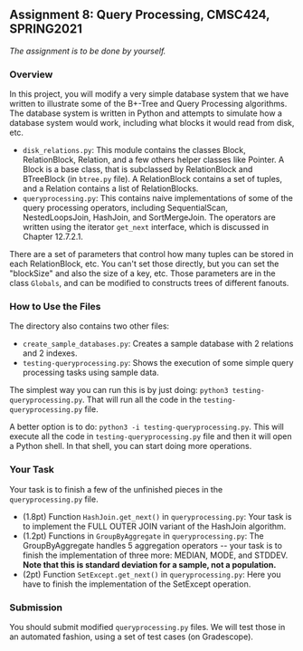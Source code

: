 ## Assignment 8: Query Processing, CMSC424, SPRING2021

*The assignment is to be done by yourself.*

### Overview

In this project, you will modify a very simple database system that we have written to illustrate some of the B+-Tree and Query Processing algorithms. 
The database system is written in Python and attempts to simulate how a database system would work, including what blocks it would read from disk, etc.

* `disk_relations.py`: This module contains the classes Block, RelationBlock, Relation, and a few others helper classes like Pointer. A Block is a base class, 
that is subclassed by RelationBlock and BTreeBlock (in `btree.py` file). A RelationBlock contains a set of tuples, and a Relation contains a list of RelationBlocks. 
* `queryprocessing.py`: This contains naive implementations of some of the query processing operators, including SequentialScan, NestedLoopsJoin, HashJoin, and SortMergeJoin. The operators are written using the iterator `get_next` interface, which is discussed in Chapter 12.7.2.1.

There are a set of parameters that control how many tuples can be stored in each RelationBlock, etc. You can't set those directly, but you can set the "blockSize" and also the size of a key, etc. Those parameters are in the class `Globals`, and can be modified to constructs trees of different fanouts.

### How to Use the Files

The directory also contains two other files:
* `create_sample_databases.py`: Creates a sample database with 2 relations and 2 indexes.
* `testing-queryprocessing.py`: Shows the execution of some simple query processing tasks using sample data. 

The simplest way you can run this is by just doing: `python3 testing-queryprocessing.py`. That will run all the code in the `testing-queryprocessing.py` file.

A better option is to do: `python3 -i testing-queryprocessing.py`. This will execute all the code in `testing-queryprocessing.py` file and then it will open a Python shell. In that shell, you can start doing more operations.

### Your Task

Your task is to finish a few of the unfinished pieces in the `queryprocessing.py` file.
* (1.8pt) Function `HashJoin.get_next()` in `queryprocessing.py`: Your task is to implement the FULL OUTER JOIN variant of the HashJoin algorithm.
* (1.2pt) Functions in `GroupByAggregate` in `queryprocessing.py`: The GroupByAggregate handles 5 aggregation operators -- your task is to finish the implementation of three more: MEDIAN, MODE, and STDDEV. **Note that this is standard deviation for a sample, not a population.**
* (2pt) Function `SetExcept.get_next()` in `queryprocessing.py`: Here you have to finish the implementation of the SetExcept operation.

### Submission
You should submit modified `queryprocessing.py` files. We will test those in an automated fashion, using a set of test cases (on Gradescope).

